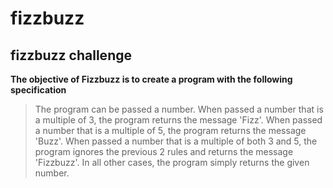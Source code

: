 # fizzbuzz

## fizzbuzz challenge

**The objective of Fizzbuzz is to create a program with the following specification**

>The program can be passed a number.
>When passed a number that is a multiple of 3, the program returns the message 'Fizz'.
>When passed a number that is a multiple of 5, the program returns the message 'Buzz'.
>When passed a number that is a multiple of both 3 and 5, the program ignores the previous 2 rules and returns the message 'Fizzbuzz'.
>In all other cases, the program simply returns the given number.

